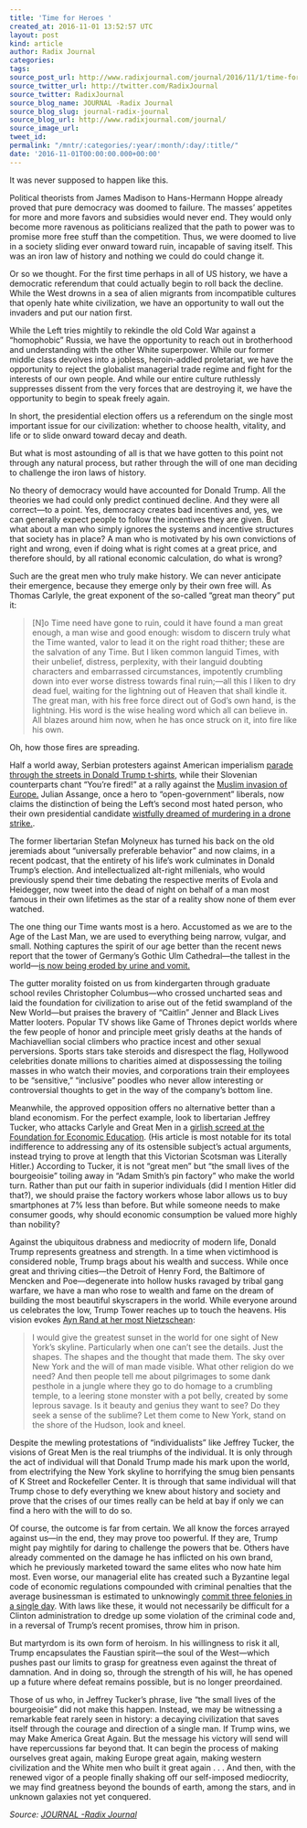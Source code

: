 ```yaml
---
title: 'Time for Heroes '
created_at: 2016-11-01 13:52:57 UTC
layout: post
kind: article
author: Radix Journal
categories: 
tags: 
source_post_url: http://www.radixjournal.com/journal/2016/11/1/time-for-heroes
source_twitter_url: http://twitter.com/RadixJournal
source_twitter: RadixJournal
source_blog_name: JOURNAL -Radix Journal
source_blog_slug: journal-radix-journal
source_blog_url: http://www.radixjournal.com/journal/
source_image_url: 
tweet_id: 
permalink: "/mntr/:categories/:year/:month/:day/:title/"
date: '2016-11-01T00:00:00.000+00:00'
---
```

<p>It was never supposed to happen like this. </p>
<p>Political theorists from James Madison to Hans-Hermann Hoppe already proved that pure democracy was doomed to failure. The masses’ appetites for more and more favors and subsidies would never end. They would only become more ravenous as politicians realized that the path to power was to promise more free stuff than the competition. Thus, we were doomed to live in a society sliding ever onward toward ruin, incapable of saving itself. This was an iron law of history and nothing we could do could change it. </p>
<p>Or so we thought. For the first time perhaps in all of US history, we have a democratic referendum that could actually begin to roll back the decline. While the West drowns in a sea of alien migrants from incompatible cultures that openly hate white civilization, we have an opportunity to wall out the invaders and put our nation first. </p>
<p>While the Left tries mightily to rekindle the old Cold War against a “homophobic” Russia, we have the opportunity to reach out in brotherhood and understanding with the other White superpower. While our former middle class devolves into a jobless, heroin-addled proletariat, we have the opportunity to reject the globalist managerial trade regime and fight for the interests of our own people. And while our entire culture ruthlessly suppresses dissent from the very forces that are destroying it, we have the opportunity to begin to speak freely again.</p>
<p>In short, the presidential election offers us a referendum on the single most important issue for our civilization: whether to choose health, vitality, and life or to slide onward toward decay and death.</p>
<p>But what is most astounding of all is that we have gotten to this point not through any natural process, but rather through the will of one man deciding to challenge the iron laws of history.</p>
<p>No theory of democracy would have accounted for Donald Trump. All the theories we had could only predict continued decline. And they were all correct—to a point. Yes, democracy creates bad incentives and, yes, we can generally expect people to follow the incentives they are given. But what about a man who simply ignores the systems and incentive structures that society has in place? A man who is motivated by his own convictions of right and wrong, even if doing what is right comes at a great price, and therefore should, by all rational economic calculation, do what is wrong?</p>
<p>Such are the great men who truly make history. We can never anticipate their emergence, because they emerge only by their own free will. As Thomas Carlyle, the great exponent of the so-called “great man theory” put it: </p>
<blockquote>
<p>[N]o Time need have gone to ruin, could it have found a man great enough, a man wise and good enough: wisdom to discern truly what the Time wanted, valor to lead it on the right road thither; these are the salvation of any Time. But I liken common languid Times, with their unbelief, distress, perplexity, with their languid doubting characters and embarrassed circumstances, impotently crumbling down into ever worse distress towards final ruin;—all this I liken to dry dead fuel, waiting for the lightning out of Heaven that shall kindle it. The great man, with his free force direct out of God’s own hand, is the lightning. His word is the wise healing word which all can believe in. All blazes around him now, when he has once struck on it, into fire like his own. </p>
</blockquote>
<p>Oh, how those fires are spreading.</p>
<p>Half a world away, Serbian protesters against American imperialism <a href="https://www.washingtonpost.com/news/worldviews/wp/2016/08/16/as-biden-visits-serbia-hundreds-of-protesters-chant-vote-for-trump/">parade through the streets in Donald Trump t-shirts</a>, while their Slovenian  counterparts chant “You’re fired!” at a rally against the <a href="https://www.youtube.com/watch?v=4ncjbR872jo">Muslim invasion of Europe.</a> Julian Assange, once a hero to “open-government” liberals, now claims the distinction of being the Left’s second most hated person, who their own presidential candidate <a href="https://www.rt.com/usa/361459-secretary-clinton-drone-assange/">wistfully dreamed of murdering in a drone strike.</a>.  </p>
<p>The former libertarian Stefan Molyneux has turned his back on the old jeremiads about “universally preferable behavior” and now claims, in a recent podcast, that the entirety of his life’s work culminates in Donald Trump’s election. And intellectualized alt-right millenials, who would previously spend their time debating the respective merits of Evola and Heidegger, now tweet into the dead of night on behalf of a man most famous in their own lifetimes as the star of a reality show none of them ever watched.</p>
<p>The one thing our Time wants most is a hero. Accustomed as we are to the Age of the Last Man, we are used to everything being narrow, vulgar, and small. Nothing captures the spirit of our age better than the recent news report that the tower of Germany’s Gothic Ulm Cathedral—the tallest in the world—<a href="http://www.cnn.com/2016/10/25/travel/ulm-minster-urine-damage/">is now being eroded by urine and vomit.</a>  </p>
<p>The gutter morality foisted on us from kindergarten through graduate school reviles Christopher Columbus—who crossed uncharted seas and laid the foundation for civilization to arise out of the fetid swampland of the New World—but praises the bravery of “Caitlin” Jenner and Black Lives Matter looters. Popular TV shows like Game of Thrones depict worlds where the few people of honor and principle meet grisly deaths at the hands of Machiavellian social climbers who practice incest and other sexual perversions. Sports stars take steroids and disrespect the flag, Hollywood celebrities donate millions to charities aimed at dispossessing the toiling masses in who watch their movies, and corporations train their employees to be “sensitive,” “inclusive” poodles who never allow interesting or controversial thoughts to get in the way of the company’s bottom line.</p>
<p>Meanwhile, the approved opposition offers no alternative better than a bland economism. For the perfect example, look to libertarian Jeffrey Tucker, who attacks Carlyle and Great Men in a <a href="https://fee.org/articles/the-founding-father-of-fascism/">girlish screed at the Foundation for Economic Education</a>. (His article is most notable for its total indifference to addressing any of its ostensible subject’s actual arguments, instead trying to prove at length that this Victorian Scotsman was Literally Hitler.) According to Tucker, it is not “great men” but “the small lives of the bourgeoisie” toiling away in “Adam Smith’s pin factory” who make the world turn. Rather than put our faith in superior individuals (did I mention Hitler did that?), we should praise the factory workers whose labor allows us to buy smartphones at 7% less than before.  But while someone needs to make consumer goods, why should economic consumption be valued more highly than nobility?</p>
<p>Against the ubiquitous drabness and mediocrity of modern life, Donald Trump represents greatness and strength. In a time when victimhood is considered noble, Trump brags about his wealth and success. While once great and thriving cities—the Detroit of Henry Ford, the Baltimore of Mencken and Poe—degenerate into hollow husks ravaged by tribal gang warfare, we have a man who rose to wealth and fame on the dream of building the most beautiful skyscrapers in the world. While everyone around us celebrates the low, Trump Tower reaches up to touch the heavens. His vision evokes <a href="http://www.goodreads.com/quotes/18940-i-would-give-the-greatest-sunset-in-the-world-for">Ayn Rand at her most Nietzschean</a>:</p>
<blockquote>
<p>I would give the greatest sunset in the world for one sight of New York’s skyline. Particularly when one can’t see the details. Just the shapes. The shapes and the thought that made them. The sky over New York and the will of man made visible. What other religion do we need? And then people tell me about pilgrimages to some dank pesthole in a jungle where they go to do homage to a crumbling temple, to a leering stone monster with a pot belly, created by some leprous savage. Is it beauty and genius they want to see? Do they seek a sense of the sublime? Let them come to New York, stand on the shore of the Hudson, look and kneel.</p>
</blockquote>
<p>Despite the mewling protestations of “individualists” like Jeffrey Tucker, the visions of Great Men is the real triumphs of the individual. It is only through the act of individual will that Donald Trump made his mark upon the world, from electrifying the New York skyline to horrifying the smug bien pensants of K Street and Rockefeller Center. It is through that same individual will that Trump chose to defy everything we knew about history and society and prove that the crises of our times really can be held at bay if only we can find a hero with the will to do so.</p>
<p>Of course, the outcome is far from certain. We all know the forces arrayed against us—in the end, they may prove too powerful. If they are, Trump might pay mightily for daring to challenge the powers that be. Others have already commented on the damage he has inflicted on his own brand, which he previously marketed toward the same elites who now hate him most. Even worse, our managerial elite has created such a Byzantine legal code of economic regulations compounded with criminal penalties that the average businessman is estimated to unknowingly <a href="https://www.amazon.com/dp/B00505UZ4G/ref=dp-kindle-redirect?_encoding=UTF8&amp;btkr=1">commit three felonies in a single day</a>. With laws like these, it would not necessarily be difficult for a Clinton administration to dredge up some violation of the criminal code and, in a reversal of Trump’s recent promises, throw him in prison. </p>
<p>But martyrdom is its own form of heroism. In his willingness to risk it all, Trump encapsulates the Faustian spirit—the soul of the West—which pushes past our limits to grasp for greatness even against the threat of damnation. And in doing so, through the strength of his will, he has opened up a future where defeat remains possible, but is no longer preordained. </p>
<p>Those of us who, in Jeffrey Tucker’s phrase, live “the small lives of the bourgeoisie” did not make this happen. Instead, we may be witnessing a remarkable feat rarely seen in history: a decaying civilization that saves itself through the courage and direction of a single man. If Trump wins, we may Make America Great Again. But the message his victory will send will have repercussions far beyond that. It can begin the process of making ourselves great again, making Europe great again, making western civilization and the White men who built it great again . . . And then, with the renewed vigor of a people finally shaking off our self-imposed mediocrity, we may find greatness beyond the bounds of earth, among the stars, and in unknown galaxies not yet conquered.</p><div class="">
    <i>Source: <a href="http://www.radixjournal.com/journal/">JOURNAL -Radix Journal</a></i>
</div>

